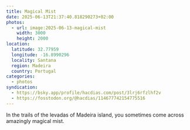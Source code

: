 ```yaml
---
title: Magical Mist
date: 2025-06-13T21:37:40.818290273+02:00
photos:
  - url: image:2025-06-13-magical-mist
    width: 3000
    height: 2000
location:
  latitude: 32.77959
  longitude: -16.8990296
  locality: Santana
  region: Madeira
  country: Portugal
categories:
  - photos
syndication:
  - https://bsky.app/profile/hacdias.com/post/3lrj6rfzlhf2v
  - https://fosstodon.org/@hacdias/114677742154775516
---
```


In the trails of the levadas of Madeira island, you sometimes come across amazingly magical mist.
